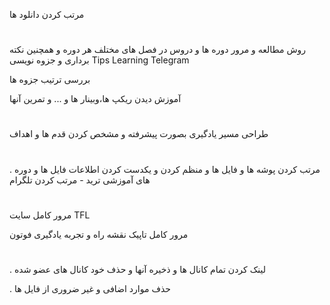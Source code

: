 مرتب کردن دانلود ها




#
روش مطالعه و مرور دوره ها و دروس در فصل های مختلف هر دوره و همچنین نکته برداری و جزوه نویسی   Tips Learning Telegram

بررسی ترتیب جزوه ها

آموزش دیدن ریکپ ها،وبینار ها و ... و تمرین آنها


#
طراحی مسیر یادگیری بصورت پیشرفته و مشخص کردن قدم ها و اهداف




#
. مرتب کردن پوشه ها و فایل ها و منظم کردن و یکدست کردن اطلاعات فایل ها و دوره های آموزشی ترید  -  مرتب کردن تلگرام



#

مرور کامل سایت TFL


مرور کامل تاپیک نقشه راه و تجربه یادگیری فوتون






#
. لینک کردن تمام کانال ها و ذخیره آنها و حذف خود کانال های عضو شده

. حذف موارد اضافی و غیر ضروری از فایل ها








		
		
		
		
		
		